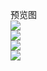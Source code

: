 预览图<br />
![](/1712571841129.jpg)<br />
![](/1712571841139.jpg)<br />
![](/1712571841151.jpg)<br />
![](/1712571841160.jpg)<br />

